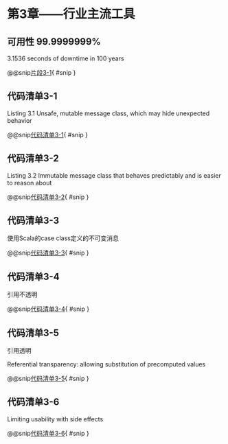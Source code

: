# 第3章——行业主流工具

## 可用性 99.9999999%

3.1536 seconds of downtime in 100 years
 
@@snip[片段3-1](../../../../chapter03/snips/snip3-1.md){ #snip }

## 代码清单3-1

Listing 3.1 Unsafe, mutable message class, which may hide unexpected behavior

@@snip[代码清单3-1](../../../../chapter03/src/main/java/chapter03/Unsafe.java){ #snip }

## 代码清单3-2

Listing 3.2 Immutable message class that behaves predictably and is easier to reason about

@@snip[代码清单3-2](../../../../chapter03/src/main/java/chapter03/Immutable.java){ #snip }

## 代码清单3-3

使用Scala的case class定义的不可变消息

@@snip[代码清单3-3](../../../../chapter03/src/main/scala/chapter03/Message.scala){ #snip }

## 代码清单3-4

引用不透明

@@snip[代码清单3-4](../../../../chapter03/src/main/java/chapter03/UsingStringBuffer.java){ #snip }

## 代码清单3-5

引用透明

Referential transparency: allowing substitution of precomputed values

@@snip[代码清单3-5](../../../../chapter03/src/main/java/chapter03/Rooter.java){ #snip }

## 代码清单3-6

Limiting usability with side effects

@@snip[代码清单3-6](../../../../chapter03/src/main/java/chapter03/SideEffecting.java){ #snip }